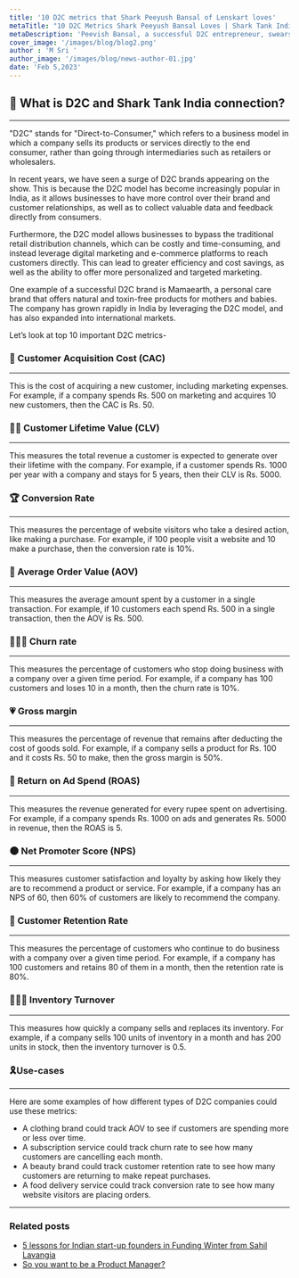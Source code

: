 ```yaml
---
title: '10 D2C metrics that Shark Peeyush Bansal of Lenskart loves'
metaTitle: "10 D2C Metrics Shark Peeyush Bansal Loves | Shark Tank India | D2C metrics"
metaDescription: 'Peevish Bansal, a successful D2C entrepreneur, swears by these 10 essential D2C  '
cover_image: '/images/blog/blog2.png'
author : 'M Sri '
author_image: '/images/blog/news-author-01.jpg'
date: 'Feb 5,2023'
---
```


<NativeAds title="Fear pricing and monetisation strategies in product interviews?" description="Find pricing case studies of 10+ unicorns at one place!" offer="👉 Use Promo code - API10 and get 50% off" />

## 🦈 What is D2C and Shark Tank India connection?

---

"D2C" stands for "Direct-to-Consumer," which refers to a business model in which a company sells its products or services directly to the end consumer, rather than going through intermediaries such as retailers or wholesalers.

In recent years, we have seen a surge of D2C brands appearing on the show. This is because the D2C model has become increasingly popular in India, as it allows businesses to have more control over their brand and customer relationships, as well as to collect valuable data and feedback directly from consumers.

Furthermore, the D2C model allows businesses to bypass the traditional retail distribution channels, which can be costly and time-consuming, and instead leverage digital marketing and e-commerce platforms to reach customers directly. This can lead to greater efficiency and cost savings, as well as the ability to offer more personalized and targeted marketing.

One example of a successful D2C brand is Mamaearth, a personal care brand that offers natural and toxin-free products for mothers and babies. The company has grown rapidly in India by leveraging the D2C model, and has also expanded into international markets.

Let’s look at top 10 important D2C metrics-

### 🍮 Customer Acquisition Cost (CAC)

---

This is the cost of acquiring a new customer, including marketing expenses. For example, if a company spends Rs. 500 on marketing and acquires 10 new customers, then the CAC is Rs. 50.

### 👨🏻 Customer Lifetime Value (CLV)

---

This measures the total revenue a customer is expected to generate over their lifetime with the company. For example, if a customer spends Rs. 1000 per year with a company and stays for 5 years, then their CLV is Rs. 5000.

### 🏆 Conversion Rate

---

This measures the percentage of website visitors who take a desired action, like making a purchase. For example, if 100 people visit a website and 10 make a purchase, then the conversion rate is 10%.

### 👯 Average Order Value (AOV)

---

This measures the average amount spent by a customer in a single transaction. For example, if 10 customers each spend Rs. 500 in a single transaction, then the AOV is Rs. 500.

### 🧑🏻‍🍳 Churn rate

---

This measures the percentage of customers who stop doing business with a company over a given time period. For example, if a company has 100 customers and loses 10 in a month, then the churn rate is 10%.

### 💗 Gross margin

---

This measures the percentage of revenue that remains after deducting the cost of goods sold. For example, if a company sells a product for Rs. 100 and it costs Rs. 50 to make, then the gross margin is 50%.

### 🍠 Return on Ad Spend (ROAS)

---

This measures the revenue generated for every rupee spent on advertising. For example, if a company spends Rs. 1000 on ads and generates Rs. 5000 in revenue, then the ROAS is 5.

### 🌑 Net Promoter Score (NPS)

---

This measures customer satisfaction and loyalty by asking how likely they are to recommend a product or service. For example, if a company has an NPS of 60, then 60% of customers are likely to recommend the company.

### 🥸 Customer Retention Rate

---

This measures the percentage of customers who continue to do business with a company over a given time period. For example, if a company has 100 customers and retains 80 of them in a month, then the retention rate is 80%.

### 🧑🏻‍💻 Inventory Turnover

---

This measures how quickly a company sells and replaces its inventory. For example, if a company sells 100 units of inventory in a month and has 200 units in stock, then the inventory turnover is 0.5.

### 🎗️Use-cases

---

Here are some examples of how different types of D2C companies could use these metrics:

- A clothing brand could track AOV to see if customers are spending more or less over time.
- A subscription service could track churn rate to see how many customers are cancelling each month.
- A beauty brand could track customer retention rate to see how many customers are returning to make repeat purchases.
- A food delivery service could track conversion rate to see how many website visitors are placing orders.

------

### Related posts 

- [5 lessons for Indian start-up founders in Funding Winter from Sahil Lavangia](5-lessons-for-start-founders-by-gumroad-ceo)
- [So you want to be a Product Manager?](so-you-want-to-be-product-manager)

